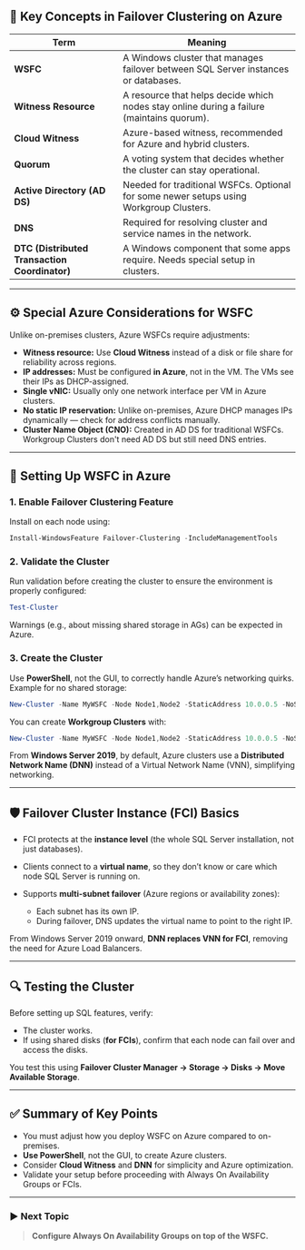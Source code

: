 ## 🔑 **Key Concepts in Failover Clustering on Azure**

| Term                                          | Meaning                                                                                   |
| --------------------------------------------- | ----------------------------------------------------------------------------------------- |
| **WSFC**                                      | A Windows cluster that manages failover between SQL Server instances or databases.        |
| **Witness Resource**                          | A resource that helps decide which nodes stay online during a failure (maintains quorum). |
| **Cloud Witness**                             | Azure-based witness, recommended for Azure and hybrid clusters.                           |
| **Quorum**                                    | A voting system that decides whether the cluster can stay operational.                    |
| **Active Directory (AD DS)**                  | Needed for traditional WSFCs. Optional for some newer setups using Workgroup Clusters.    |
| **DNS**                                       | Required for resolving cluster and service names in the network.                          |
| **DTC (Distributed Transaction Coordinator)** | A Windows component that some apps require. Needs special setup in clusters.              |

---

## ⚙️ **Special Azure Considerations for WSFC**

Unlike on-premises clusters, Azure WSFCs require adjustments:

- **Witness resource:** Use **Cloud Witness** instead of a disk or file share for reliability across regions.
- **IP addresses:** Must be configured **in Azure**, not in the VM. The VMs see their IPs as DHCP-assigned.
- **Single vNIC:** Usually only one network interface per VM in Azure clusters.
- **No static IP reservation:** Unlike on-premises, Azure DHCP manages IPs dynamically — check for address conflicts manually.
- **Cluster Name Object (CNO):** Created in AD DS for traditional WSFCs. Workgroup Clusters don't need AD DS but still need DNS entries.

---

## 🔧 **Setting Up WSFC in Azure**

### 1. **Enable Failover Clustering Feature**

Install on each node using:

```powershell
Install-WindowsFeature Failover-Clustering -IncludeManagementTools
```

### 2. **Validate the Cluster**

Run validation before creating the cluster to ensure the environment is properly configured:

```powershell
Test-Cluster
```

Warnings (e.g., about missing shared storage in AGs) can be expected in Azure.

### 3. **Create the Cluster**

Use **PowerShell**, not the GUI, to correctly handle Azure’s networking quirks. Example for no shared storage:

```powershell
New-Cluster -Name MyWSFC -Node Node1,Node2 -StaticAddress 10.0.0.5 -NoStorage
```

You can create **Workgroup Clusters** with:

```powershell
New-Cluster -Name MyWSFC -Node Node1,Node2 -StaticAddress 10.0.0.5 -NoStorage -AdministrativeAccessPoint DNS
```

From **Windows Server 2019**, by default, Azure clusters use a **Distributed Network Name (DNN)** instead of a Virtual Network Name (VNN), simplifying networking.

---

## 🛡️ **Failover Cluster Instance (FCI) Basics**

- FCI protects at the **instance level** (the whole SQL Server installation, not just databases).
- Clients connect to a **virtual name**, so they don’t know or care which node SQL Server is running on.
- Supports **multi-subnet failover** (Azure regions or availability zones):

  - Each subnet has its own IP.
  - During failover, DNS updates the virtual name to point to the right IP.

From Windows Server 2019 onward, **DNN replaces VNN for FCI**, removing the need for Azure Load Balancers.

---

## 🔍 **Testing the Cluster**

Before setting up SQL features, verify:

- The cluster works.
- If using shared disks (**for FCIs**), confirm that each node can fail over and access the disks.

You test this using **Failover Cluster Manager → Storage → Disks → Move Available Storage**.

---

## ✅ **Summary of Key Points**

- You must adjust how you deploy WSFC on Azure compared to on-premises.
- **Use PowerShell**, not the GUI, to create Azure clusters.
- Consider **Cloud Witness** and **DNN** for simplicity and Azure optimization.
- Validate your setup before proceeding with Always On Availability Groups or FCIs.

---

### ▶️ Next Topic

> **Configure Always On Availability Groups on top of the WSFC.**
